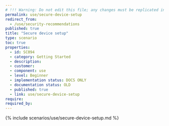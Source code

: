 ```yaml
---
# !!! Warning: Do not edit this file; any changes must be replicated in Excel !!!
permalink: use/secure-device-setup
redirect_from:
  - /use/security-recommendations
published: true
title: "Secure device setup"
type: scenario
toc: true
properties:
  - id: SC094
  - category: Getting Started
  - description:
  - customer:
  - component: use
  - level: Beginner
  - implementation status: DOCS ONLY
  - documentation status: OLD
  - published: true
  - link: use/secure-device-setup
require:
required_by:
---
```


{% include scenarios/use/secure-device-setup.md %}
